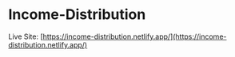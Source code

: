 # Income-Distribution

Live Site: [https://income-distribution.netlify.app/](https://income-distribution.netlify.app/)
